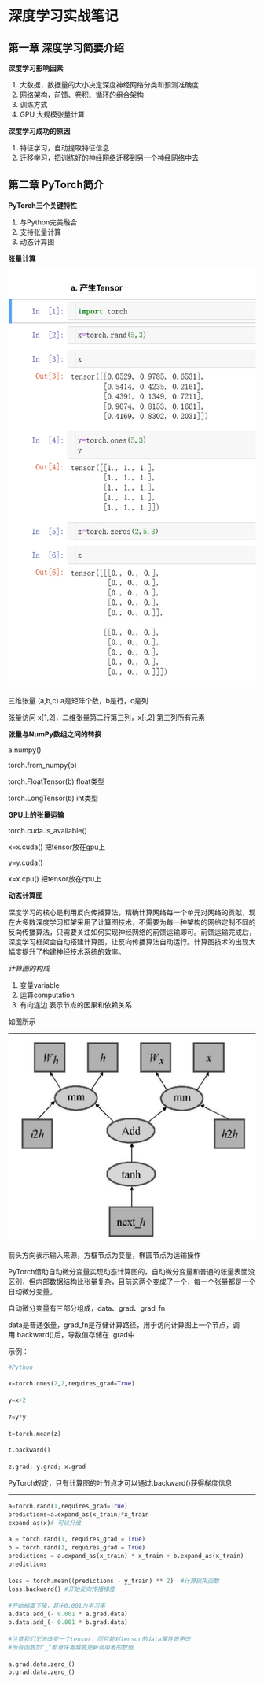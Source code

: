 # 深度学习实战笔记

## 第一章 深度学习简要介绍

**深度学习影响因素**

1. 大数据，数据量的大小决定深度神经网络分类和预测准确度
2. 网络架构，前馈、卷积、循环的组合架构
3. 训练方式
4. GPU 大规模张量计算

**深度学习成功的原因**

1. 特征学习，自动提取特征信息
2. 迁移学习，把训练好的神经网络迁移到另一个神经网络中去

## 第二章 PyTorch简介

**PyTorch三个关键特性**

1. 与Python完美融合
2. 支持张量计算
3. 动态计算图

**张量计算**

![image-20241210131226870](picture/image-20241210131226870.png)



三维张量 (a,b,c) a是矩阵个数，b是行，c是列

张量访问 x[1,2]，二维张量第二行第三列，x[:,2] 第三列所有元素

**张量与NumPy数组之间的转换**

a.numpy()

torch.from_numpy(b)

torch.FloatTensor(b) float类型

torch.LongTensor(b) int类型



**GPU上的张量运输**

torch.cuda.is_available()

x=x.cuda()   把tensor放在gpu上

y=y.cuda()    

x=x.cpu()     把tensor放在cpu上



**动态计算图**

深度学习的核心是利用反向传播算法，精确计算网络每一个单元对网络的贡献，现在大多数深度学习框架采用了计算图技术，不需要为每一种架构的网络定制不同的反向传播算法，只需要关注如何实现神经网络的前馈运输即可。前馈运输完成后，深度学习框架会自动搭建计算图，让反向传播算法自动运行。计算图技术的出现大幅度提升了构建神经技术系统的效率。

*计算图的构成*

1. 变量variable
2. 运算computation
3. 有向连边 表示节点的因果和依赖关系

如图所示

![image-20241210140502235](picture/image-20241210140502235.png)

箭头方向表示输入来源，方框节点为变量，椭圆节点为运输操作

PyTorch借助自动微分变量实现动态计算图的，自动微分变量和普通的张量表面没区别，但内部数据结构比张量复杂，目前这两个变成了一个，每一个张量都是一个自动微分变量。

自动微分变量有三部分组成，data、grad、grad_fn

data是普通张量，grad_fn是存储计算路径，用于访问计算图上一个节点，调用.backward()后，导数值存储在 .grad中

示例：

```python
#Python

x=torch.ones(2,2,requires_grad=True)

y=x+2

z=y*y

t=torch.mean(z)

t.backward()

z.grad; y.grad; x.grad

```

PyTorch规定，只有计算图的叶节点才可以通过.backward()获得梯度信息

------

```python
a=torch.rand(1,requires_grad=True)
predictions=a.expand_as(x_train)*x_train
expand_as(x)# 可以升维

a = torch.rand(1, requires_grad = True)
b = torch.rand(1, requires_grad = True)
predictions = a.expand_as(x_train) * x_train + b.expand_as(x_train)
predictions

loss = torch.mean((predictions - y_train) ** 2)  #计算损失函数
loss.backward() #开始反向传播梯度

#开始梯度下降，其中0.001为学习率
a.data.add_(- 0.001 * a.grad.data) 
b.data.add_(- 0.001 * b.grad.data)

#注意我们无法改变一个tensor，而只能对tensor的data属性做更改
#所有函数加“_”都意味着需要更新调用者的数值

a.grad.data.zero_()
b.grad.data.zero_()


```

